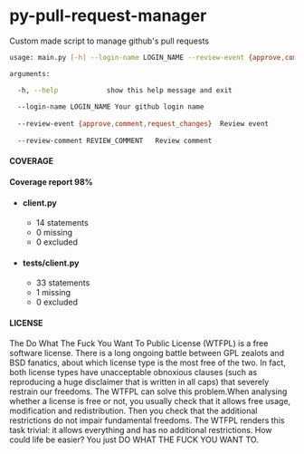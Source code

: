 # py-pull-request-manager
Custom made script to manage github's pull requests

```bash
usage: main.py [-h] --login-name LOGIN_NAME --review-event {approve,comment,request_changes} --review-comment REVIEW_COMMENT

arguments:

  -h, --help            show this help message and exit
  
  --login-name LOGIN_NAME Your github login name
  
  --review-event {approve,comment,request_changes}  Review event
  
  --review-comment REVIEW_COMMENT   Review comment
```
#### COVERAGE

#### Coverage report 98%

* #### client.py
  * 14 statements
  * 0 missing
  * 0 excluded
  
* #### tests/client.py
  * 33 statements
  * 1 missing
  * 0 excluded

#### LICENSE 

The Do What The Fuck You Want To Public License (WTFPL) is a free software license. There is a long ongoing battle between GPL zealots and BSD fanatics, about which license type is the most free of the two. In fact, both license types have unacceptable obnoxious clauses (such as reproducing a huge disclaimer that is written in all caps) that severely restrain our freedoms. The WTFPL can solve this problem.When analysing whether a license is free or not, you usually check that it allows free usage, modification and redistribution. Then you check that the additional restrictions do not impair fundamental freedoms. The WTFPL renders this task trivial: it allows everything and has no additional restrictions. How could life be easier? You just DO WHAT THE FUCK YOU WANT TO.

